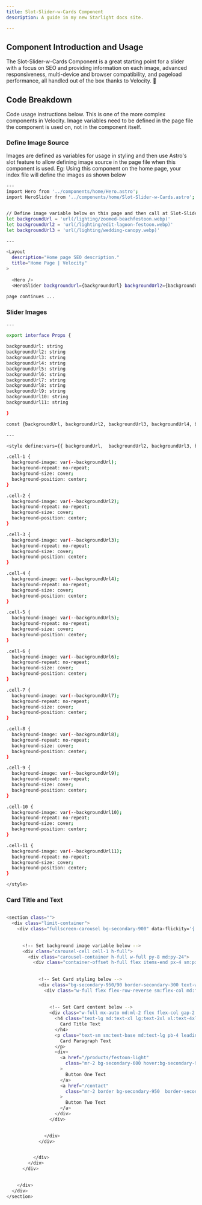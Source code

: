 ```yaml
---
title: Slot-Slider-w-Cards Component
description: A guide in my new Starlight docs site.

---
```



## Component Introduction and Usage

The Slot-Slider-w-Cards Component is a great starting point for a slider with a focus on SEO and providing information on each image, advanced responsiveness, multi-device and browser compatibility, and pageload performance, all handled out of the box thanks to Velocity. 🚀


## Code Breakdown

Code usage instructions below. This is one of the more complex components in Velocity.
Image variables need to be defined in the page file the component is used on, not in the component itself.

### Define Image Source

Images are defined as variables for usage in styling and then use Astro's slot feature to allow defining image source in the page file when this component is used.
Eg: Using this component on the home page, your index file will define the images as shown below


```bash title="index.html"
---
import Hero from '../components/home/Hero.astro';
import HeroSlider from '../components/home/Slot-Slider-w-Cards.astro';


// Define image variable below on this page and then call at Slot-Slider-w-Cards
let backgroundUrl = 'url(/lighting/zoomed-beachfestoon.webp)'
let backgroundUrl2 = 'url(/lighting/edit-lagoon-festoon.webp)' 
let backgroundUrl3 = 'url(/lighting/wedding-canopy.webp)' 

---

<Layout
  description="Home page SEO description."
  title="Home Page | Velocity"
>
  
  <Hero />
  <HeroSlider backgroundUrl={backgroundUrl} backgroundUrl2={backgroundUrl2} backgroundUrl3={backgroundUrl3} />
    
page continues ...

```

### Slider Images


```bash title="Slot-Slider-w-Cards Component"
---

export interface Props {

backgroundUrl: string
backgroundUrl2: string
backgroundUrl3: string
backgroundUrl4: string
backgroundUrl5: string
backgroundUrl6: string
backgroundUrl7: string
backgroundUrl8: string
backgroundUrl9: string
backgroundUrl10: string
backgroundUrl11: string

}

const {backgroundUrl, backgroundUrl2, backgroundUrl3, backgroundUrl4, backgroundUrl5, backgroundUrl6, backgroundUrl7, backgroundUrl8, backgroundUrl9, backgroundUrl10, backgroundUrl11} = Astro.props

---    

<style define:vars={{ backgroundUrl,  backgroundUrl2, backgroundUrl3, backgroundUrl4, backgroundUrl5, backgroundUrl6, backgroundUrl7, backgroundUrl8, backgroundUrl9, backgroundUrl10, backgroundUrl11 }}>

.cell-1 {
  background-image: var(--backgroundUrl);
  background-repeat: no-repeat;
  background-size: cover;
  background-position: center;
}

.cell-2 {
  background-image: var(--backgroundUrl2);
  background-repeat: no-repeat;
  background-size: cover;
  background-position: center;
}

.cell-3 {
  background-image: var(--backgroundUrl3);
  background-repeat: no-repeat;
  background-size: cover;
  background-position: center;
}

.cell-4 {
  background-image: var(--backgroundUrl4);
  background-repeat: no-repeat;
  background-size: cover;
  background-position: center;
}

.cell-5 {
  background-image: var(--backgroundUrl5);
  background-repeat: no-repeat;
  background-size: cover;
  background-position: center;
}

.cell-6 {
  background-image: var(--backgroundUrl6);
  background-repeat: no-repeat;
  background-size: cover;
  background-position: center;
}

.cell-7 {
  background-image: var(--backgroundUrl7);
  background-repeat: no-repeat;
  background-size: cover;
  background-position: center;
}

.cell-8 {
  background-image: var(--backgroundUrl8);
  background-repeat: no-repeat;
  background-size: cover;
  background-position: center;
}

.cell-9 {
  background-image: var(--backgroundUrl9);
  background-repeat: no-repeat;
  background-size: cover;
  background-position: center;
}

.cell-10 {
  background-image: var(--backgroundUrl10);
  background-repeat: no-repeat;
  background-size: cover;
  background-position: center;
}

.cell-11 {
  background-image: var(--backgroundUrl11);
  background-repeat: no-repeat;
  background-size: cover;
  background-position: center;
}

</style>


```




### Card Title and Text

```bash title="Slot-Slider-w-Cards Component"

<section class="">
  <div class="limit-container">
    <div class="fullscreen-carousel bg-secondary-900" data-flickity='{ "cellAlign": "left", "contain": true, "pageDots": false, "autoPlay": 5400, "groupCells": "85%", "lazyLoad": true, "imagesLoaded": true, "adaptiveHeight": true, "wrapAround": true }'>
      
      
      <!-- Set background image variable below -->
      <div class="carousel-cell cell-1 h-full">
        <div class="carousel-container h-full w-full py-8 md:py-24">
          <div class="container-offset h-full flex items-end px-4 sm:px-6 lg:px-8">
            
            
            <!-- Set Card styling below -->
            <div class="bg-secondary-950/90 border-secondary-300 text-white duration-200 border rounded-3xl px-6 py-8 lg:py-12 h-min max-w-3xl flex flex-col justify-center gap-4">
              <div class="w-full flex flex-row-reverse sm:flex-col md:flex-row-reverse items-center justify-center gap-6">
                
                
                <!-- Set Card content below -->
                <div class="w-full mx-auto md:ml-2 flex flex-col gap-2 md:gap-4">
                  <h4 class="text-lg md:text-xl lg:text-2xl xl:text-4xl tracking-tight font-medium">
                    Card Title Text
                  </h4>
                  <p class="text-sm sm:text-base md:text-lg pb-4 leading-6">
                    Card Paragraph Text
                  </p>
                  <div>
                    <a href="/products/festoon-light"
                      class="mr-2 bg-secondary-600 hover:bg-secondary-950 inline-flex items-center justify-center rounded-full border border-transparent px-5 py-3 text-base font-medium text-white transition focus-visible:outline focus-visible:outline-2 focus-visible:outline-offset-2"
                    >
                      Button One Text
                    </a>
                    <a href="/contact"
                      class="mr-2 border bg-secondary-950  border-secondary-300 inline-flex items-center justify-center rounded-full px-5 py-3 text-base font-medium text-white transition focus-visible:outline focus-visible:outline-2 focus-visible:outline-offset-2"
                    >
                      Button Two Text
                    </a>
                  </div>
                </div>
                

              </div> 
            </div>


          </div>
        </div>
      </div>

      
    </div>
  </div>
</section>



```
